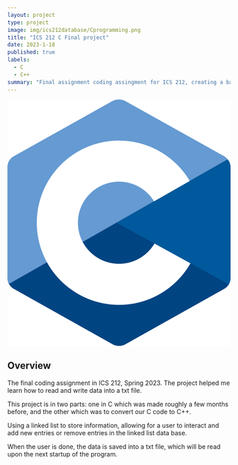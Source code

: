 ```yaml
---
layout: project
type: project
image: img/ics212database/Cprogramming.png
title: "ICS 212 C Final project"
date: 2023-1-18
published: true
labels:
  - C
  - C++
summary: "Final assignment coding assingment for ICS 212, creating a basic data storage system with an user interface"
---
```


<img class="img-fluid" src="../img/ics212database/Cprogramming.png">

## Overview
The final coding assignment in ICS 212, Spring 2023. The project helped me learn how to read and write data into a txt file.

This project is in two parts: one in C which was made roughly a few months before, and the other which was to convert our C code to C++.

Using a linked list to store information, allowing for a user to interact and add new entries or remove entries in the linked list data base. 

When the user is done, the data is saved into a txt file, which will be read upon the next startup of the program.
